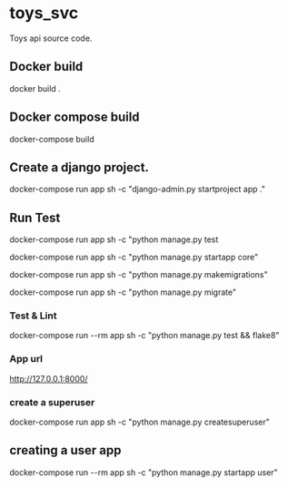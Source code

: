 # toys_svc
Toys api source code.

## Docker build
docker build .

## Docker compose build
docker-compose build

## Create a django project.
docker-compose run app sh -c "django-admin.py startproject app ."

## Run Test
docker-compose run app sh -c "python manage.py test

docker-compose run app sh -c "python manage.py  startapp core"

docker-compose run app sh -c "python manage.py makemigrations"

docker-compose run app sh -c "python manage.py migrate"

### Test & Lint
docker-compose run --rm app sh -c "python manage.py test && flake8"

### App url 
http://127.0.0.1:8000/

### create a superuser
docker-compose run app sh -c "python manage.py createsuperuser"

## creating a user app
docker-compose run --rm app sh -c "python manage.py startapp user"